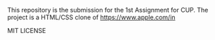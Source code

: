 This repository is the submission for the 1st Assignment for CUP. The project is a HTML/CSS clone of https://www.apple.com/in

MIT LICENSE
